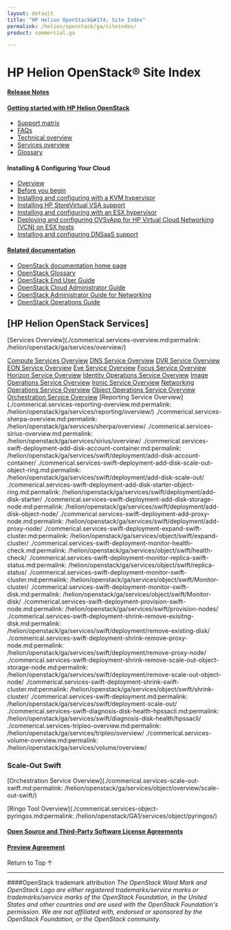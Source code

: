 ```yaml
---
layout: default
title: "HP Helion OpenStack&#174; Site Index"
permalink: /helion/openstack/ga/siteindex/
product: commercial.ga

---
```

<!--UNDER REVISION-->

<script>

function PageRefresh {
onLoad="window.refresh"
}

PageRefresh();

</script>

<!--
<p style="font-size: small;"> <a href="/helion/openstack/3rd-party-license-agreements/">&#9664; PREV</a> | <a href="/helion/openstack/">&#9650; UP</a> | NEXT &#9654; </p>
-->

# HP Helion OpenStack&#174; Site Index

#### [Release Notes](/helion/openstack/release-notes/) 

#### [Getting started with HP Helion OpenStack](/helion/openstack/)

* [Support matrix](/helion/openstack/support-matrix/) 
* [FAQs](/helion/openstack/ga/faq/)  
* [Technical overview](/helion/openstack/ga/technical-overview/)
* [Services overview](/helion/openstack/ga/services/overview/)   
* [Glossary](/helion/openstack/ga/glossary/)

#### Installing &amp; Configuring Your Cloud
* [Overview](/helion/openstack/ga/install-overview/) 
* [Before you begin](/helion/openstack/ga/install/prereqs/) 
* [Installing and configuring with a KVM hypervisor](/helion/openstack/ga/install/kvm)
* [Installing HP StoreVirtual VSA support](/helion/openstack/ga/install/vsa/)
* [Installing and configuring with an ESX hypervisor](/helion/ga/openstack/install/esx/)
* [Deploying and configuring OVSvApp for HP Virtual Cloud Networking (VCN) on ESX hosts](/helion/openstack/ga/install/ovsvapp/)
* [Installing and configuring DNSaaS support](/helion/openstack/ga/install/dnsaas/)

#### [Related documentation](/helion/openstack/related-links)
 
* [OpenStack documentation home page](http://docs.openstack.org/)
* [OpenStack Glossary](http://docs.openstack.org/glossary/content/glossary.html)
* [OpenStack End User Guide](http://docs.openstack.org/user-guide/content/index.html)
* [OpenStack Cloud Administrator Guide](http://docs.openstack.org/trunk/openstack-compute/admin/content/index.html)
* [OpenStack Administrator Guide for Networking](http://docs.openstack.org/admin-guide-cloud/content/ch_networking.html)
* [OpenStack Operations Guide](http://docs.openstack.org/trunk/openstack-ops/content/index.html)


## [HP Helion OpenStack Services]
[Services Overview](./commerical.services-overview.md:permalink: /helion/openstack/ga/services/overview/)

[Compute Services Overview](/helion/openstack/services/ga/compute/overview/)
[DNS Service Overview](/helion/openstack/ga/services/dns/overview/)
[DVR Service Overview](/helion/openstack/ga/services/dvr/overview/)
[EON Service Overview](/helion/openstack/ga/services/eon/overview/)
[Eve Service Overview](/helion/openstack/ga/services/eve/overview/)
[Focus Service Overview](/helion/openstack/ga/services/focus/overview/)
[Horizon Service Overview](/helion/openstack/ga/services/horizon/overview/)
[Identity Operations Service Overview](/helion/openstack/ga/services/identity/overview/)
[Image Operations Service Overview](/helion/openstack/ga/services/imaging/overview/)
[Ironic Service Overview](/helion/openstack/ga/services/ironic/overview/)
[Networking Operations Service Overview](/helion/openstack/ga/services/networking/overview/)
[Object Operations Service Overview](/helion/openstack/ga/services/object/overview/)
[Orchestration Service Overview](/helion/openstack/ga/services/orchestration/overview/)
[Reporting Service Overview](./commerical.services-reporting-overview.md:permalink: /helion/openstack/ga/services/reporting/overview/)
./commerical.services-sherpa-overview.md:permalink: /helion/openstack/ga/services/sherpa/overview/
./commerical.services-sirius-overview.md:permalink: /helion/openstack/ga/services/sirius/overview/
./commerical.services-swift-deployment-add-disk-account-container.md:permalink: /helion/openstack/ga/services/swift/deployment/add-disk-account-container/
./commerical.services-swift-deployment-add-disk-scale-out-object-ring.md:permalink: /helion/openstack/ga/services/swift/deployment/add-disk-scale-out/
./commerical.services-swift-deployment-add-disk-starter-object-ring.md:permalink: /helion/openstack/ga/services/swift/deployment/add-disk-starter/
./commerical.services-swift-deployment-add-disk-storage-node.md:permalink: /helion/openstack/ga/services/swift/deployment/add-disk-object-node/
./commerical.services-swift-deployment-add-proxy-node.md:permalink: /helion/openstack/ga/services/swift/deployment/add-proxy-node/
./commerical.services-swift-deployment-expand-swift-cluster.md:permalink: /helion/openstack/ga/services/object/swift/expand-cluster/
./commerical.services-swift-deployment-monitor-health-check.md:permalink: /helion/openstack/ga/services/object/swift/health-check/
./commerical.services-swift-deployment-monitor-replica-swift-status.md:permalink: /helion/openstack/ga/services/object/swift/replica-status/
./commerical.services-swift-deployment-monitor-swift-cluster.md:permalink: /helion/openstack/ga/services/object/swift/Monitor-cluster/
./commerical.services-swift-deployment-monitor-swift-disk.md:permalink: /helion/openstack/ga/services/object/swift/Monitor-disk/
./commerical.services-swift-deployment-provision-swift-node.md:permalink: /helion/openstack/ga/services/swift/provision-nodes/
./commerical.services-swift-deployment-shrink-remove-exisitng-disk.md:permalink: /helion/openstack/ga/services/swift/deployment/remove-existing-disk/
./commerical.services-swift-deployment-shrink-remove-proxy-node.md:permalink: /helion/openstack/ga/services/swift/deployment/remove-proxy-node/
./commerical.services-swift-deployment-shrink-remove-scale-out-object-storage-node.md:permalink: /helion/openstack/ga/services/swift/deployment/remove-scale-out-object-node/
./commerical.services-swift-deployment-shrink-swift-cluster.md:permalink: /helion/openstack/ga/services/object/swift/shrink-cluster/
./commerical.services-swift-deployment.md:permalink: /helion/openstack/ga/services/swift/deployment-scale-out/
./commerical.services-swift-diagnosis-disk-health-hpssacli.md:permalink: /helion/openstack/ga/services/swift/diagnosis-disk-health/hpssacli/
./commerical.services-tripleo-overview.md:permalink: /helion/openstack/ga/services/tripleo/overview/
./commerical.services-volume-overview.md:permalink: /helion/openstack/ga/services/volume/overview/

### Scale-Out Swift

[Orchestration Service Overview](./commerical.services-scale-out-swift.md:permalink: /helion/openstack/ga/services/object/overview/scale-out-swift/)



[Ringo Tool Overview](./commerical.services-object-pyringos.md:permalink: /helion/openstack/GA1/services/object/pyringos/)



#### [Open Source and Third-Party Software License Agreements](/helion/openstack/ga/3rd-party-license-agreements/)

#### [Preview Agreement](/helion/openstack/ga/eula/)
 
<a href="#top" style="padding:14px 0px 14px 0px; text-decoration: none;"> Return to Top &#8593; </a>
 
----
####OpenStack trademark attribution
*The OpenStack Word Mark and OpenStack Logo are either registered trademarks/service marks or trademarks/service marks of the OpenStack Foundation, in the United States and other countries and are used with the OpenStack Foundation's permission. We are not affiliated with, endorsed or sponsored by the OpenStack Foundation, or the OpenStack community.*

